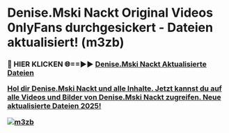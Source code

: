 # Denise.Mski Nackt Original Videos 0nlyFans durchgesickert - Dateien aktualisiert! (m3zb)

<h3>🔴 HIER KLICKEN 🌐==►► <a href="https://tinyurl.com/h6vf6nb8" rel="nofollow">Denise.Mski Nackt Aktualisierte Dateien

Hol dir Denise.Mski Nackt und alle Inhalte. Jetzt kannst du auf alle Videos und Bilder von Denise.Mski Nackt zugreifen. Neue aktualisierte Dateien 2025!

[![m3zb](https://i.imgur.com/sD4kR3V.gif)](https://tinyurl.com/h6vf6nb8)
